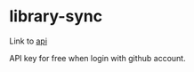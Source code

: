 # library-sync

Link to [api](https://libraries.io/api)

API key for free when login with github account.